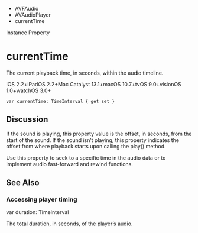

- AVFAudio
- AVAudioPlayer
-  currentTime 

Instance Property

# currentTime

The current playback time, in seconds, within the audio timeline.

iOS 2.2+iPadOS 2.2+Mac Catalyst 13.1+macOS 10.7+tvOS 9.0+visionOS 1.0+watchOS 3.0+

``` source
var currentTime: TimeInterval { get set }
```

## Discussion

If the sound is playing, this property value is the offset, in seconds, from the start of the sound. If the sound isn’t playing, this property indicates the offset from where playback starts upon calling the play() method.

Use this property to seek to a specific time in the audio data or to implement audio fast-forward and rewind functions.

## See Also

### Accessing player timing

var duration: TimeInterval

The total duration, in seconds, of the player’s audio.

